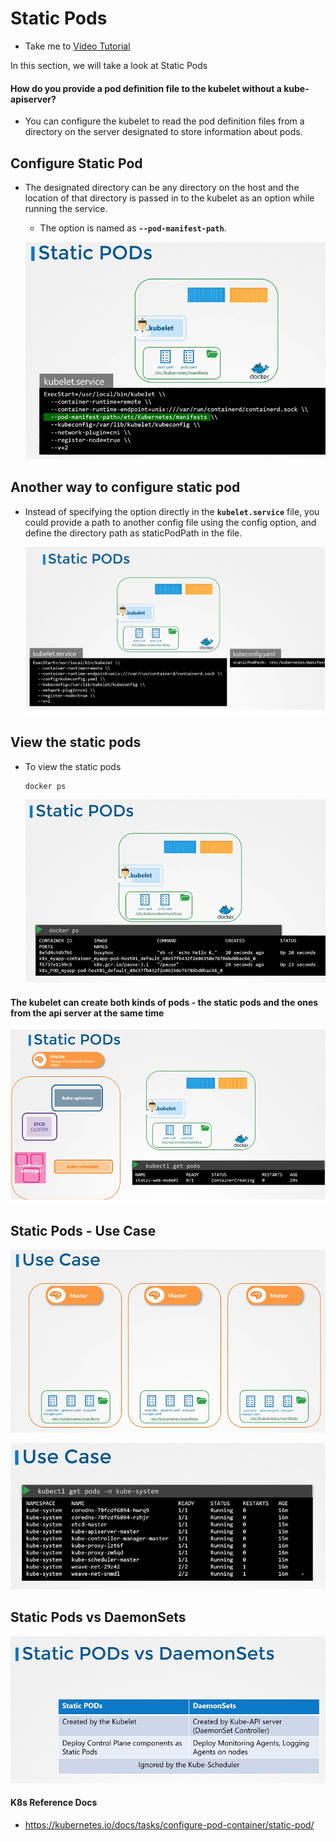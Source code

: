 # Static Pods

- Take me to [Video Tutorial](https://kodekloud.com/topic/static-pods/)
  
In this section, we will take a look at Static Pods

#### How do you provide a pod definition file to the kubelet without a kube-apiserver?

- You can configure the kubelet to read the pod definition files from a directory on the server designated to store information about pods.

## Configure Static Pod

- The designated directory can be any directory on the host and the location of that directory is passed in to the kubelet as an option while running the service.
  - The option is named as **`--pod-manifest-path`**.
  
  ![sp](../../images/sp.PNG)
  
## Another way to configure static pod

- Instead of specifying the option directly in the **`kubelet.service`** file, you could provide a path to another config file using the config option, and define the directory path as staticPodPath in the file.

  ![sp1](../../images/sp1.PNG)

## View the static pods

- To view the static pods

  ```
  docker ps
  ```

  ![sp2](../../images/sp2.PNG)

#### The kubelet can create both kinds of pods - the static pods and the ones from the api server at the same time

  ![sp3](../../images/sp3.PNG)

## Static Pods - Use Case

  ![sp4](../../images/sp4.PNG)
  
  ![sp5](../../images/sp5.PNG)
  
## Static Pods vs DaemonSets

   ![spvsds](../../images/spvsds.PNG)
  
#### K8s Reference Docs

- <https://kubernetes.io/docs/tasks/configure-pod-container/static-pod/>
